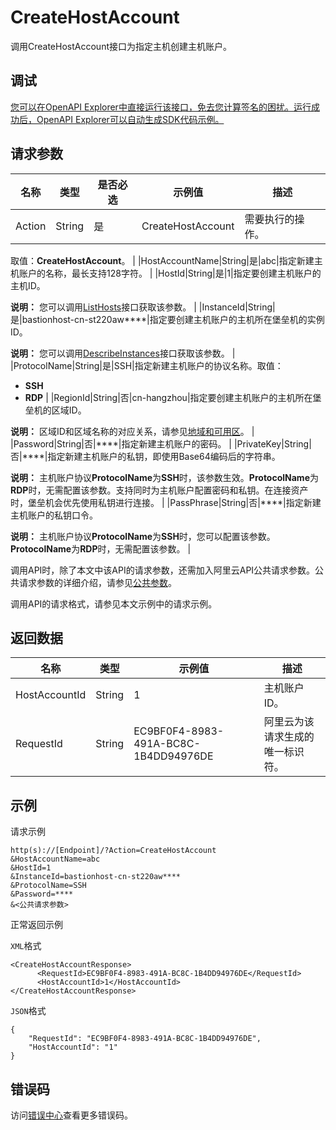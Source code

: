 # CreateHostAccount

调用CreateHostAccount接口为指定主机创建主机账户。

## 调试

[您可以在OpenAPI Explorer中直接运行该接口，免去您计算签名的困扰。运行成功后，OpenAPI Explorer可以自动生成SDK代码示例。](https://api.aliyun.com/#product=Yundun-bastionhost&api=CreateHostAccount&type=RPC&version=2019-12-09)

## 请求参数

|名称|类型|是否必选|示例值|描述|
|--|--|----|---|--|
|Action|String|是|CreateHostAccount|需要执行的操作。

 取值：**CreateHostAccount**。 |
|HostAccountName|String|是|abc|指定新建主机账户的名称，最长支持128字符。 |
|HostId|String|是|1|指定要创建主机账户的主机ID。

 **说明：** 您可以调用[ListHosts](~~200665~~)接口获取该参数。 |
|InstanceId|String|是|bastionhost-cn-st220aw\*\*\*\*|指定要创建主机账户的主机所在堡垒机的实例ID。

 **说明：** 您可以调用[DescribeInstances](~~153281~~)接口获取该参数。 |
|ProtocolName|String|是|SSH|指定新建主机账户的协议名称。取值：

 -   **SSH**
-   **RDP** |
|RegionId|String|否|cn-hangzhou|指定要创建主机账户的主机所在堡垒机的区域ID。

 **说明：** 区域ID和区域名称的对应关系，请参见[地域和可用区](~~40654~~)。 |
|Password|String|否|\*\*\*\*|指定新建主机账户的密码。 |
|PrivateKey|String|否|\*\*\*\*|指定新建主机账户的私钥，即使用Base64编码后的字符串。

 **说明：** 主机账户协议**ProtocolName**为**SSH**时，该参数生效。**ProtocolName**为**RDP**时，无需配置该参数。支持同时为主机账户配置密码和私钥。在连接资产时，堡垒机会优先使用私钥进行连接。 |
|PassPhrase|String|否|\*\*\*\*|指定新建主机账户的私钥口令。

 **说明：** 主机账户协议**ProtocolName**为**SSH**时，您可以配置该参数。**ProtocolName**为**RDP**时，无需配置该参数。 |

调用API时，除了本文中该API的请求参数，还需加入阿里云API公共请求参数。公共请求参数的详细介绍，请参见[公共参数](~~148139~~)。

调用API的请求格式，请参见本文示例中的请求示例。

## 返回数据

|名称|类型|示例值|描述|
|--|--|---|--|
|HostAccountId|String|1|主机账户ID。 |
|RequestId|String|EC9BF0F4-8983-491A-BC8C-1B4DD94976DE|阿里云为该请求生成的唯一标识符。 |

## 示例

请求示例

```
http(s)://[Endpoint]/?Action=CreateHostAccount
&HostAccountName=abc
&HostId=1
&InstanceId=bastionhost-cn-st220aw****
&ProtocolName=SSH
&Password=****
&<公共请求参数>
```

正常返回示例

`XML`格式

```
<CreateHostAccountResponse>
      <RequestId>EC9BF0F4-8983-491A-BC8C-1B4DD94976DE</RequestId>
      <HostAccountId>1</HostAccountId>
</CreateHostAccountResponse>
```

`JSON`格式

```
{
	"RequestId": "EC9BF0F4-8983-491A-BC8C-1B4DD94976DE",
	"HostAccountId": "1"
}
```

## 错误码

访问[错误中心](https://error-center.alibabacloud.com/status/product/Yundun-bastionhost)查看更多错误码。

